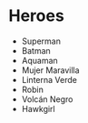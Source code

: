 # Heroes

* Superman
* Batman
* Aquaman
* Mujer Maravilla
* Linterna Verde
* Robin
* Volcán Negro
* Hawkgirl
